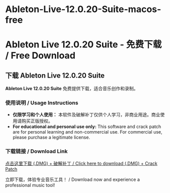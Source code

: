 # Ableton-Live-12.0.20-Suite-macos-free

# Ableton Live 12.0.20 Suite - 免费下载 / Free Download

## 下载 Ableton Live 12.0.20 Suite

**Ableton Live 12.0.20 Suite** 免费提供下载，适合音乐创作和录制。

### 使用说明 / Usage Instructions

- **仅限学习和个人使用：** 本软件及破解补丁仅供个人学习，非商业用途。商业使用请购买正版授权。
- **For educational and personal use only:** This software and crack patch are for personal learning and non-commercial use. For commercial use, please purchase a legitimate license.

### 下载链接 / Download Link

[点击这里下载 (.DMG) + 破解补丁 / Click here to download (.DMG) + Crack Patch](https://download1589.mediafire.com/c5b1rfaw4fwg-diUQ72HfHLek4iqyX3dN2GNQX9d8r9aszLT4eSCUd9lkcuAbVj6KDeHhRfo8CiKmc-7iky-_FXJX75SwDTsE6AhDJog3pGF9REJ7Qv9hG57EHSGfNjbrpvHsye55ExBGn4tHuw74PNx60_HzuhFKhwHBSGITeQt41Ba/9yjohnt4l4gr2is/Ableton_Live_12_Suite_12.0.20_U2B_%5BHCiSO%5D.dmg)

立即下载，体验专业音乐工具！ / Download now and experience a professional music tool!

